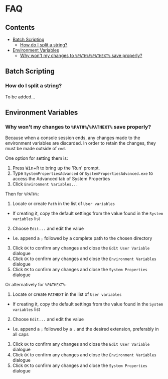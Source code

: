 # FAQ

## Contents

* [Batch Scripting](#batch-scripting)
   * [How do I split a string?](#how-do-i-split-a-string)
* [Environment Variables](#environment-variables)
  * [Why won't my changes to `%PATH%`/`%PATHEXT%` save properly?](#why-wont-my-changes-to-pathpathext-save-properly)

## Batch Scripting

### How do I split a string?

To be added...

## Environment Variables

### Why won't my changes to `%PATH%`/`%PATHEXT%` save properly?

Because when a console session ends, any changes made to the environment variables are discarded.
In order to retain the changes, they must be made outside of `cmd`.

One option for setting them is:
1. Press <kbd>Win</kbd>+<kbd>R</kbd> to bring up the 'Run' prompt.
2. Type `SystemPropertiesAdvanced` or `SystemPropertiesAdvanced.exe` to access the Advanced tab of System Properties
3. Click `Environment Variables...`

Then for `%PATH%`:
1. Locate or create `Path` in the list of `User variables`
  * If creating it, copy the default settings from the value found in the `System variables` list
2. Choose `Edit...` and edit the value
  * I.e. append a `;` followed by a complete path to the chosen directory
3. Click `OK` to confirm any changes and close the `Edit User Variable` dialogue
4. Click `OK` to confirm any changes and close the `Environment Variables` dialogue
5. Click `OK` to confirm any changes and close the `System Properties` dialogue

Or alternatively for `%PATHEXT%`:
1. Locate or create `PATHEXT` in the list of `User variables`
  * If creating it, copy the default settings from the value found in the `System variables` list
2. Choose `Edit...` and edit the value
  * I.e. append a `;` followed by a `.` and the desired extension, preferably in all caps
3. Click `OK` to confirm any changes and close the `Edit User Variable` dialogue
4. Click `OK` to confirm any changes and close the `Environment Variables` dialogue
5. Click `OK` to confirm any changes and close the `System Properties` dialogue
